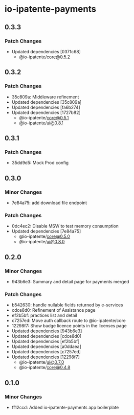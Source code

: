 # io-ipatente-payments

## 0.3.3

### Patch Changes

- Updated dependencies [0371c68]
  - @io-ipatente/core@0.5.2

## 0.3.2

### Patch Changes

- 35c809a: Middleware refinement
- Updated dependencies [35c809a]
- Updated dependencies [fa6b274]
- Updated dependencies [1727b82]
  - @io-ipatente/core@0.5.1
  - @io-ipatente/ui@0.8.1

## 0.3.1

### Patch Changes

- 35dd9d5: Mock Prod config

## 0.3.0

### Minor Changes

- 7e84a75: add download file endpoint

### Patch Changes

- 0dc4ec2: Disable MSW to test memory consumption
- Updated dependencies [7e84a75]
  - @io-ipatente/core@0.5.0
  - @io-ipatente/ui@0.8.0

## 0.2.0

### Minor Changes

- 943b6e3: Summary and detail page for payments merged

### Patch Changes

- b542630: handle nullable fields returned by e-services
- cdce8d0: Refinement of Assistance page
- ef2b5bf: practices list and detail
- c7257ed: Move auth callback route to @io-ipatente/core
- 12298f7: Show badge licence points in the licenses page
- Updated dependencies [943b6e3]
- Updated dependencies [cdce8d0]
- Updated dependencies [ef2b5bf]
- Updated dependencies [a0ddaea]
- Updated dependencies [c7257ed]
- Updated dependencies [12298f7]
  - @io-ipatente/ui@0.7.0
  - @io-ipatente/core@0.4.8

## 0.1.0

### Minor Changes

- ff12ccd: Added io-ipatente-payments app boilerplate
